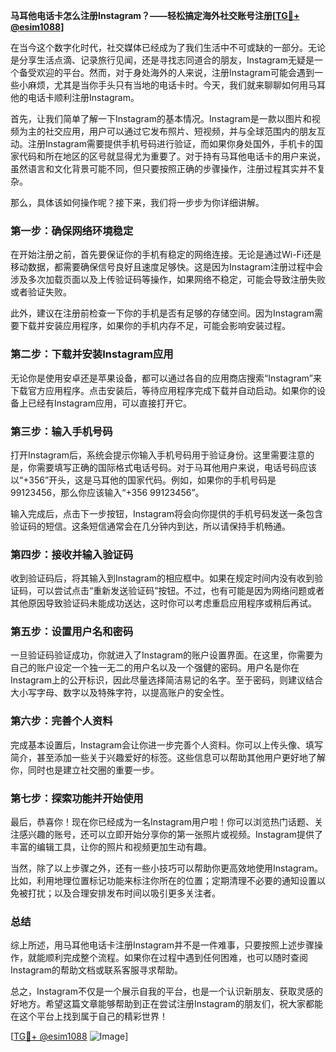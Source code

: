 **马耳他电话卡怎么注册Instagram？——轻松搞定海外社交账号注册[[TG💪+ @esim1088](https://t.me/s/esim1088)]**

在当今这个数字化时代，社交媒体已经成为了我们生活中不可或缺的一部分。无论是分享生活点滴、记录旅行见闻，还是寻找志同道合的朋友，Instagram无疑是一个备受欢迎的平台。然而，对于身处海外的人来说，注册Instagram可能会遇到一些小麻烦，尤其是当你手头只有当地的电话卡时。今天，我们就来聊聊如何用马耳他的电话卡顺利注册Instagram。

首先，让我们简单了解一下Instagram的基本情况。Instagram是一款以图片和视频为主的社交应用，用户可以通过它发布照片、短视频，并与全球范围内的朋友互动。注册Instagram需要提供手机号码进行验证，而如果你身处国外，手机卡的国家代码和所在地区的区号就显得尤为重要了。对于持有马耳他电话卡的用户来说，虽然语言和文化背景可能不同，但只要按照正确的步骤操作，注册过程其实并不复杂。

那么，具体该如何操作呢？接下来，我们将一步步为你详细讲解。

### **第一步：确保网络环境稳定**
在开始注册之前，首先要保证你的手机有稳定的网络连接。无论是通过Wi-Fi还是移动数据，都需要确保信号良好且速度足够快。这是因为Instagram注册过程中会涉及多次加载页面以及上传验证码等操作，如果网络不稳定，可能会导致注册失败或者验证失败。

此外，建议在注册前检查一下你的手机是否有足够的存储空间。因为Instagram需要下载并安装应用程序，如果你的手机内存不足，可能会影响安装过程。

### **第二步：下载并安装Instagram应用**
无论你是使用安卓还是苹果设备，都可以通过各自的应用商店搜索“Instagram”来下载官方应用程序。点击安装后，等待应用程序完成下载并自动启动。如果你的设备上已经有Instagram应用，可以直接打开它。

### **第三步：输入手机号码**
打开Instagram后，系统会提示你输入手机号码用于验证身份。这里需要注意的是，你需要填写正确的国际格式电话号码。对于马耳他用户来说，电话号码应该以“+356”开头，这是马耳他的国家代码。例如，如果你的手机号码是99123456，那么你应该输入“+356 99123456”。

输入完成后，点击下一步按钮，Instagram将会向你提供的手机号码发送一条包含验证码的短信。这条短信通常会在几分钟内到达，所以请保持手机畅通。

### **第四步：接收并输入验证码**
收到验证码后，将其输入到Instagram的相应框中。如果在规定时间内没有收到验证码，可以尝试点击“重新发送验证码”按钮。不过，也有可能是因为网络问题或者其他原因导致验证码未能成功送达，这时你可以考虑重启应用程序或稍后再试。

### **第五步：设置用户名和密码**
一旦验证码验证成功，你就进入了Instagram的账户设置界面。在这里，你需要为自己的账户设定一个独一无二的用户名以及一个强健的密码。用户名是你在Instagram上的公开标识，因此尽量选择简洁易记的名字。至于密码，则建议结合大小写字母、数字以及特殊字符，以提高账户的安全性。

### **第六步：完善个人资料**
完成基本设置后，Instagram会让你进一步完善个人资料。你可以上传头像、填写简介，甚至添加一些关于兴趣爱好的标签。这些信息可以帮助其他用户更好地了解你，同时也是建立社交圈的重要一步。

### **第七步：探索功能并开始使用**
最后，恭喜你！现在你已经成为一名Instagram用户啦！你可以浏览热门话题、关注感兴趣的账号，还可以立即开始分享你的第一张照片或视频。Instagram提供了丰富的编辑工具，让你的照片和视频更加生动有趣。

当然，除了以上步骤之外，还有一些小技巧可以帮助你更高效地使用Instagram。比如，利用地理位置标记功能来标注你所在的位置；定期清理不必要的通知设置以免被打扰；以及合理安排发布时间以吸引更多关注者。

### **总结**
综上所述，用马耳他电话卡注册Instagram并不是一件难事，只要按照上述步骤操作，就能顺利完成整个流程。如果你在过程中遇到任何困难，也可以随时查阅Instagram的帮助文档或联系客服寻求帮助。

总之，Instagram不仅是一个展示自我的平台，也是一个认识新朋友、获取灵感的好地方。希望这篇文章能够帮助到正在尝试注册Instagram的朋友们，祝大家都能在这个平台上找到属于自己的精彩世界！

[[TG💪+ @esim1088](https://t.me/s/esim1088) ![Image](https://i.postimg.cc/4NQfJmqS/Snipaste-2025-05-13-00-14-12.png)]